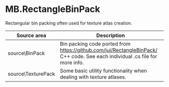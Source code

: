 # MB.RectangleBinPack

Rectangular bin packing often used for texture atlas creation.


Source area        | Description
-------------------|------------------------------
source\BinPack     | Bin packing code ported from https://github.com/juj/RectangleBinPack/ C++ code. See each individual .cs file for more info.
source\TexturePack | Some basic utility functionality when dealing with texture atlases.
